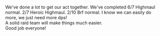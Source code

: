 We've done a lot to get our act together.  We've completed 6/7 Highmaul normal.  2/7 Heroic Highmaul.  2/10 Brf normal.
I know we can easily do more, we just need more dps!  
A solid raid team will make things much easier.  
Good job everyone!
